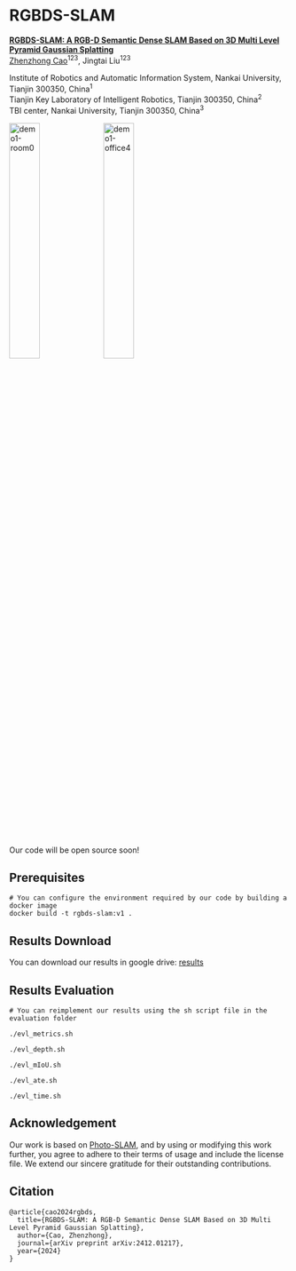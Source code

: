 # RGBDS-SLAM

[**RGBDS-SLAM: A RGB-D Semantic Dense SLAM Based on 3D Multi Level Pyramid Gaussian Splatting**](https://arxiv.org/pdf/2412.01217) <br>
[Zhenzhong Cao](https://zhenzhongcao.github.io/)<sup>123</sup>,  Jingtai Liu<sup>123</sup> <br>

Institute of Robotics and Automatic Information System, Nankai University, Tianjin 300350, China<sup>1</sup> <br>
Tianjin Key Laboratory of Intelligent Robotics, Tianjin 300350, China<sup>2</sup> <br>
TBI center, Nankai University, Tianjin 300350, China<sup>3</sup> <br>

<img src="https://github.com/zhenzhongcao/RGBDS-SLAM/blob/main/demo/demo1-office4.gif" alt="demo1-room0" width="33%">
<img src="https://github.com/zhenzhongcao/RGBDS-SLAM/blob/main/demo/demo1-room0.gif" alt="demo1-office4" width="33%">

<!-- ![image](https://github.com/zhenzhongcao/RGBDS-SLAM/blob/main/demo/RGBDS-SLAM.gif "rgbds-slam") -->

<br>

Our code will be open source soon!

## Prerequisites
```
# You can configure the environment required by our code by building a docker image
docker build -t rgbds-slam:v1 .
```

## Results Download

You can download our results in google drive: [results](https://drive.google.com/file/d/1Ksz1fA6a7VpWZ8ifL41SSZxVdjmtO-ax/view?usp=sharing)


## Results Evaluation
```
# You can reimplement our results using the sh script file in the evaluation folder

./evl_metrics.sh

./evl_depth.sh

./evl_mIoU.sh

./evl_ate.sh

./evl_time.sh
```

## Acknowledgement
Our work is based on [Photo-SLAM](https://github.com/HuajianUP/Photo-SLAM), and by using or modifying this work further, you agree to adhere to their terms of usage and include the license file. We extend our sincere gratitude for their outstanding contributions.

## Citation
```
@article{cao2024rgbds,
  title={RGBDS-SLAM: A RGB-D Semantic Dense SLAM Based on 3D Multi Level Pyramid Gaussian Splatting},
  author={Cao, Zhenzhong},
  journal={arXiv preprint arXiv:2412.01217},
  year={2024}
}
```